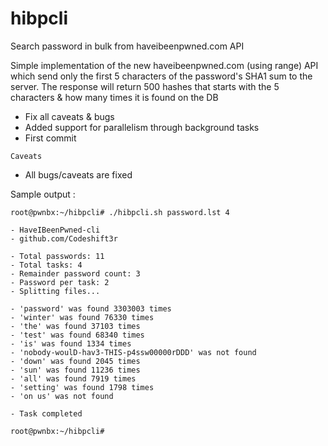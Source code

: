 # hibpcli
Search password in bulk from haveibeenpwned.com API

Simple implementation of the new haveibeenpwned.com (using range)
API which send only the first 5 characters of the password's SHA1 sum to the server.
The response will return 500 hashes that starts with the 5 characters & how many times it is found on the DB

- Fix all caveats & bugs
- Added support for parallelism through background tasks
- First commit

``
Caveats
``
- All bugs/caveats are fixed


Sample output :

```
root@pwnbx:~/hibpcli# ./hibpcli.sh password.lst 4
 
- HaveIBeenPwned-cli
- github.com/Codeshift3r
 
- Total passwords: 11
- Total tasks: 4
- Remainder password count: 3
- Password per task: 2
- Splitting files...
 
- 'password' was found 3303003 times
- 'winter' was found 76330 times
- 'the' was found 37103 times
- 'test' was found 68340 times
- 'is' was found 1334 times
- 'nobody-woulD-hav3-THIS-p4ssw00000rDDD' was not found
- 'down' was found 2045 times
- 'sun' was found 11236 times
- 'all' was found 7919 times
- 'setting' was found 1798 times
- 'on us' was not found
 
- Task completed
 
root@pwnbx:~/hibpcli# 

```

